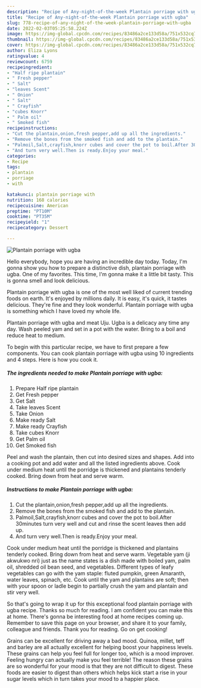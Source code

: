 ```yaml
---
description: "Recipe of Any-night-of-the-week Plantain porriage with ugba"
title: "Recipe of Any-night-of-the-week Plantain porriage with ugba"
slug: 778-recipe-of-any-night-of-the-week-plantain-porriage-with-ugba
date: 2022-02-03T05:25:58.224Z
image: https://img-global.cpcdn.com/recipes/83486a2ce133d58a/751x532cq70/plantain-porriage-with-ugba-recipe-main-photo.jpg
thumbnail: https://img-global.cpcdn.com/recipes/83486a2ce133d58a/751x532cq70/plantain-porriage-with-ugba-recipe-main-photo.jpg
cover: https://img-global.cpcdn.com/recipes/83486a2ce133d58a/751x532cq70/plantain-porriage-with-ugba-recipe-main-photo.jpg
author: Eliza Lyons
ratingvalue: 4
reviewcount: 6759
recipeingredient:
- "Half ripe plantain"
- " Fresh pepper"
- " Salt"
- "leaves Scent"
- " Onion"
- " Salt"
- " Crayfish"
- "cubes Knorr"
- " Palm oil"
- " Smoked fish"
recipeinstructions:
- "Cut the plantain,onion,fresh pepper,add up all the ingredients."
- "Remove the bones from the smoked fish and add to the plantain."
- "Palmoil,Salt,crayfish,knorr cubes and cover the pot to boil.After 30minutes turn very well and cut and rinse the scent leaves then add up."
- "And turn very well.Then is ready.Enjoy your meal."
categories:
- Recipe
tags:
- plantain
- porriage
- with

katakunci: plantain porriage with 
nutrition: 168 calories
recipecuisine: American
preptime: "PT10M"
cooktime: "PT35M"
recipeyield: "1"
recipecategory: Dessert

---
```



![Plantain porriage with ugba](https://img-global.cpcdn.com/recipes/83486a2ce133d58a/751x532cq70/plantain-porriage-with-ugba-recipe-main-photo.jpg)

Hello everybody, hope you are having an incredible day today. Today, I'm gonna show you how to prepare a distinctive dish, plantain porriage with ugba. One of my favorites. This time, I'm gonna make it a little bit tasty. This is gonna smell and look delicious.

Plantain porriage with ugba is one of the most well liked of current trending foods on earth. It's enjoyed by millions daily. It is easy, it's quick, it tastes delicious. They're fine and they look wonderful. Plantain porriage with ugba is something which I have loved my whole life.

Plantain porriage with ugba and meat Uju. Ugba is a delicacy any time any day. Wash peeled yam and set in a pot with the water. Bring to a boil and reduce heat to medium.


To begin with this particular recipe, we have to first prepare a few components. You can cook plantain porriage with ugba using 10 ingredients and 4 steps. Here is how you cook it.

<!--inarticleads1-->

##### The ingredients needed to make Plantain porriage with ugba:

1. Prepare Half ripe plantain
1. Get  Fresh pepper
1. Get  Salt
1. Take leaves Scent
1. Take  Onion
1. Make ready  Salt
1. Make ready  Crayfish
1. Take cubes Knorr
1. Get  Palm oil
1. Get  Smoked fish


Peel and wash the plantain, then cut into desired sizes and shapes. Add into a cooking pot and add water and all the listed ingredients above. Cook under medium heat until the porridge is thickened and plantains tenderly cooked. Bring down from heat and serve warm. 

<!--inarticleads2-->

##### Instructions to make Plantain porriage with ugba:

1. Cut the plantain,onion,fresh pepper,add up all the ingredients.
1. Remove the bones from the smoked fish and add to the plantain.
1. Palmoil,Salt,crayfish,knorr cubes and cover the pot to boil.After 30minutes turn very well and cut and rinse the scent leaves then add up.
1. And turn very well.Then is ready.Enjoy your meal.


Cook under medium heat until the porridge is thickened and plantains tenderly cooked. Bring down from heat and serve warm. Vegetable yam (ji akwukwo nri) just as the name states is a dish made with boiled yam, palm oil, shredded oil bean seed, and vegetables. Different types of leafy vegetables can go with the yam staple: fluted pumpkin, green Amaranth, water leaves, spinach, etc. Cook until the yam and plantains are soft; then with your spoon or ladle begin to partially crush the yam and plantain and stir very well. 

So that's going to wrap it up for this exceptional food plantain porriage with ugba recipe. Thanks so much for reading. I am confident you can make this at home. There's gonna be interesting food at home recipes coming up. Remember to save this page on your browser, and share it to your family, colleague and friends. Thank you for reading. Go on get cooking!

Grains can be excellent for driving away a bad mood. Quinoa, millet, teff and barley are all actually excellent for helping boost your happiness levels. These grains can help you feel full for longer too, which is a mood improver. Feeling hungry can actually make you feel terrible! The reason these grains are so wonderful for your mood is that they are not difficult to digest. These foods are easier to digest than others which helps kick start a rise in your sugar levels which in turn takes your mood to a happier place.
